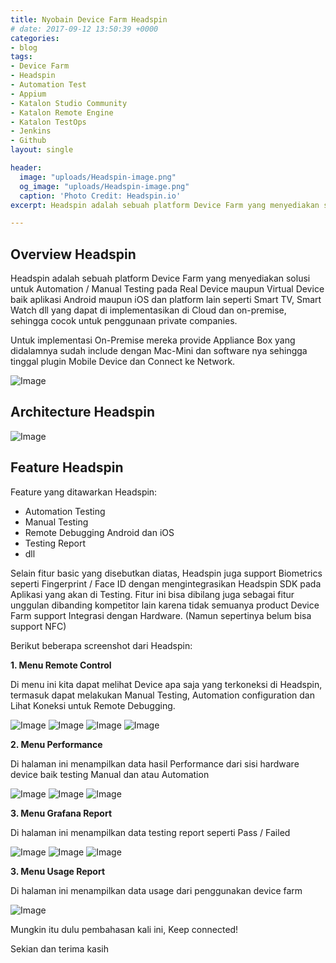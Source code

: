 ```yaml
---
title: Nyobain Device Farm Headspin
# date: 2017-09-12 13:50:39 +0000
categories:
- blog
tags:
- Device Farm
- Headspin
- Automation Test
- Appium
- Katalon Studio Community
- Katalon Remote Engine
- Katalon TestOps
- Jenkins
- Github
layout: single

header:
  image: "uploads/Headspin-image.png"
  og_image: "uploads/Headspin-image.png"
  caption: 'Photo Credit: Headspin.io'
excerpt: Headspin adalah sebuah platform Device Farm yang menyediakan solusi untuk Automation / Manual Testing pada Real Device maupun Virtual Device baik aplikasi Android maupun iOS dan platform lain seperti Smart TV, Smart Watch dll.

---
```

## **Overview Headspin**

Headspin adalah sebuah platform Device Farm yang menyediakan solusi untuk Automation / Manual Testing pada Real Device maupun Virtual Device baik aplikasi Android maupun iOS dan platform lain seperti Smart TV, Smart Watch dll yang dapat di implementasikan di Cloud dan on-premise, sehingga cocok untuk penggunaan private companies.

Untuk implementasi On-Premise mereka provide Appliance Box yang didalamnya sudah include dengan Mac-Mini dan software nya sehingga tinggal plugin Mobile Device dan Connect ke Network.


![Image](https://api-dev.headspin.io/v0/private/onprem/pbox-rack-installation/overview-perspective.png)

## **Architecture Headspin**

![Image](https://api-dev.headspin.io/v0/private/onprem/onprem-architecture/isolatednet.png)


## **Feature Headspin**

Feature yang ditawarkan Headspin:
- Automation Testing
- Manual Testing
- Remote Debugging Android dan iOS
- Testing Report
- dll

Selain fitur basic yang disebutkan diatas, Headspin juga support Biometrics seperti Fingerprint / Face ID dengan mengintegrasikan Headspin SDK pada Aplikasi yang akan di Testing. Fitur ini bisa dibilang juga sebagai fitur unggulan dibanding kompetitor lain karena tidak semuanya product Device Farm support Integrasi dengan Hardware. (Namun sepertinya belum bisa support NFC)

Berikut beberapa screenshot dari Headspin:

**1. Menu Remote Control**

Di menu ini kita dapat melihat Device apa saja yang terkoneksi di Headspin, termasuk dapat melakukan Manual Testing, Automation configuration dan Lihat Koneksi untuk Remote Debugging.

![Image](https://res.cloudinary.com/dr15yjl8w/image/upload/v1701751231/public/i7g6rbkwuedkxwcqglnq.png)
![Image](http://res.cloudinary.com/dr15yjl8w/image/upload/v1701751407/public/eitzlysvcafz8uxbfhim.png)
![Image](http://res.cloudinary.com/dr15yjl8w/image/upload/v1701751577/public/oxwatwjl6adzjadsw6xu.png)
![Image](http://res.cloudinary.com/dr15yjl8w/image/upload/v1701751641/public/lzowb3tl0ixoml6qldtd.png)

**2. Menu Performance**

Di halaman ini menampilkan data hasil Performance dari sisi hardware device baik testing Manual dan atau Automation

![Image](http://res.cloudinary.com/dr15yjl8w/image/upload/v1701751924/public/ff7dpn3blp47bf8uikkm.png)
![Image](http://res.cloudinary.com/dr15yjl8w/image/upload/v1701752245/public/nchhtdkanzi7t9u2fn2f.png)
![Image](http://res.cloudinary.com/dr15yjl8w/image/upload/v1701752284/public/x0n6kbycjeujl1whbcvo.png)

**3. Menu Grafana Report**

Di halaman ini menampilkan data testing report seperti Pass / Failed

![Image](http://res.cloudinary.com/dr15yjl8w/image/upload/v1701752532/public/rngoswpulppjzgvvtfdk.png)
![Image](http://res.cloudinary.com/dr15yjl8w/image/upload/v1701752631/public/swxjqyvstuidf01odtrg.png)
![Image](http://res.cloudinary.com/dr15yjl8w/image/upload/v1701752717/public/twiyjdsv7rx7lcbmngfm.png)

**3. Menu Usage Report**

Di halaman ini menampilkan data usage dari penggunakan device farm

![Image](http://res.cloudinary.com/dr15yjl8w/image/upload/v1701752834/public/ozb0qdigjfkpsmdoao5n.png)

Mungkin itu dulu pembahasan kali ini, Keep connected!

Sekian dan terima kasih